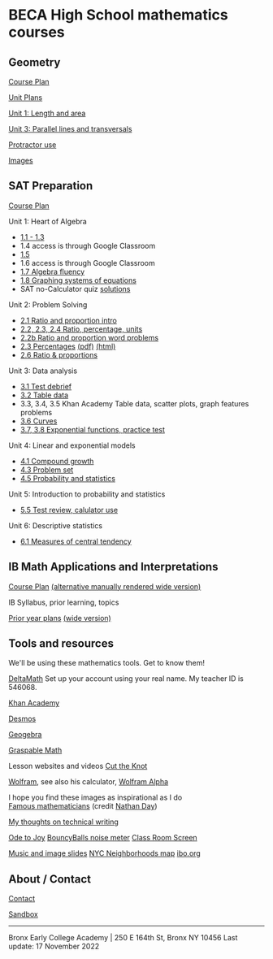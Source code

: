 
# BECA High School mathematics courses

## Geometry

[Course Plan](https://raw.githubusercontent.com/chrishuson/course-files/master/Geom2023/Plan-Geom2022-23.pdf)

[Unit Plans](https://raw.githubusercontent.com/chrishuson/course-files/master/Geom2023/Plan-Geom-Units.pdf)

[Unit 1: Length and area](Geom2023/geometry)

[Unit 3: Parallel lines and transversals](Geom2023/03Pretest.md)

[Protractor use](https://www.geogebra.org/m/tnp9hxsd)

[Images](Geom2023/geometry-images.md)

## SAT Preparation

[Course Plan](SAT2023/plan-SAT2023)

Unit 1: Heart of Algebra

- [1.1 - 1.3](SAT2023/01-Slides-Algebra)
- 1.4 access is through Google Classroom
- [1.5](SAT2023/01b-Slides-Algebra)
- 1.6 access is through Google Classroom
- [1.7 Algebra fluency](SAT2023/01-7-Slides-Fluency)
- [1.8 Graphing systems of equations](SAT2023/01-8-Slides-graphing-systems)
- SAT no-Calculator quiz [solutions](SAT2023/SAT-Quiz-solutions-22Sept.pdf)

Unit 2: Problem Solving

- [2.1 Ratio and proportion intro](SAT2023/02-1-ratios+quiz-review)
- [2.2, 2.3, 2.4 Ratio, percentage, units](SAT2023/02-2+Khan-ratios)
- [2.2b Ratio and proportion word problems](SAT2023/02-2b-ratio-problems)
- [2.3 Percentages](SAT2023/02-3-Percent) [(pdf)](SAT2023/02-3-Percent.pdf) [(html)](SAT2023/02-3-Percent_html)
- [2.6 Ratio & proportions](SAT2023/02-6-ratio+proportions2)

Unit 3: Data analysis

- [3.1 Test debrief](SAT2023/03-Data-analysis/3-1Test-debrief)
- [3.2 Table data](SAT2023/03-Data-analysis/3-2Table-data)
- 3.3, 3.4, 3.5 Khan Academy Table data, scatter plots, graph features problems
- [3.6 Curves](SAT2023/03-Data-analysis/3-6Function-curves)
- [3.7, 3.8 Exponential functions, practice test](SAT2023/03-Data-analysis/3-7Exponential-vs-linear)

Unit 4: Linear and exponential models

- [4.1 Compound growth](SAT2023/04-Linear+exponentials/4-1Exponential-functions)
- [4.3 Problem set](SAT2023/04-Linear+exponentials/4-3CW_Compound-interest.pdf)
- [4.5 Probability and statistics](SAT2023/04-Linear+exponentials/4-5Probability)

Unit 5: Introduction to probability and statistics

- [5.5 Test review, calulator use](SAT2023/05-Probability+statistics/5-5Test-review)

Unit 6: Descriptive statistics

- [6.1 Measures of central tendency](SAT2023/06-Descriptive-statistics/6-1Central-tendency)

## IB Math Applications and Interpretations

[Course Plan](IB2023/Plan_IB2023) [(alternative manually rendered wide version)](IB2023/Plan_IB2023-wide)

IB Syllabus, prior learning, topics

[Prior year plans](IB2023/Plan_IB-archive) [(wide version)](IB2023/Plan_IB-wide-archive)

## Tools and resources
We'll be using these mathematics tools. Get to know them!

[DeltaMath](https://www.deltamath.com) Set up your account using your real name. My teacher ID is 546068.

[Khan Academy](https://www.khanacademy.org/sat)

[Desmos](https://www.desmos.com/calculator)

[Geogebra](https://www.geogebra.org/geometry)

[Graspable Math](https://graspablemath.com/canvas)

Lesson websites and videos
[Cut the Knot](https://www.cut-the-knot.org/geometry.shtml)

[Wolfram](https://mathworld.wolfram.com/topics/Geometry.html), see also his calculator, [Wolfram Alpha](https://www.wolframalpha.com/)

I hope you find these images as inspirational as I do  
[Famous mathematicians](MathematiciansoftheWorld_NathanDay.pdf)
(credit [Nathan Day](https://mrdaymaths.com/blog/category/displays/))

[My thoughts on technical writing](Written-work)

[Ode to Joy](https://twitter.com/i/status/1581055777896161280)
[BouncyBalls noise meter](https://bouncyballs.org/)
[Class Room Screen](https://classroomscreen.com/)

[Music and image slides](music-images)
[NYC Neighborhoods map](images/nyc-neighborhoods-2022.pdf)
[ibo.org](https://ibo.org)  

## About / Contact
[Contact](Contact)

[Sandbox](sandbox)

-------
Bronx Early College Academy | 250 E 164th St, Bronx NY 10456
Last update: 17 November 2022